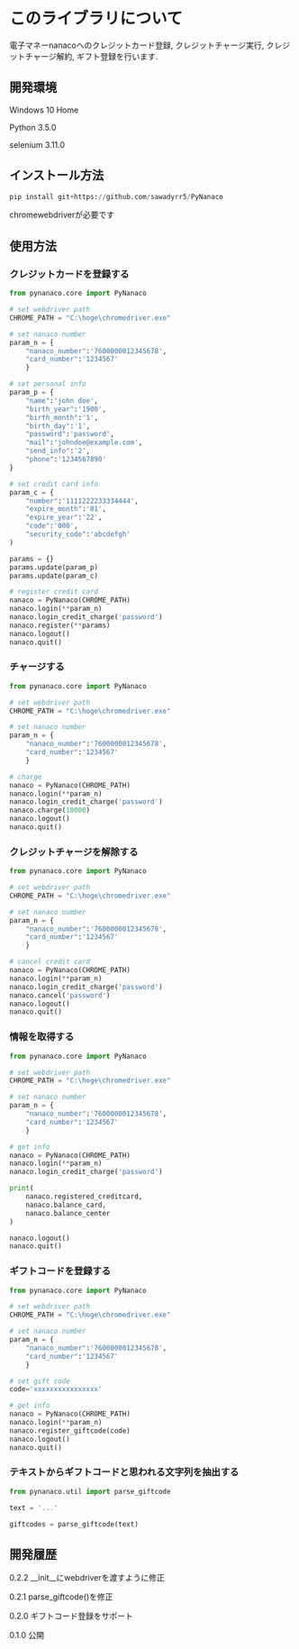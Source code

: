 # このライブラリについて
電子マネーnanacoへのクレジットカード登録, クレジットチャージ実行, クレジットチャージ解約, ギフト登録を行います.


## 開発環境
Windows 10 Home

Python 3.5.0

selenium 3.11.0

## インストール方法

```py:*.py
pip install git+https://github.com/sawadyrr5/PyNanaco
```

chromewebdriverが必要です

## 使用方法
### クレジットカードを登録する

```py:*.py
from pynanaco.core import PyNanaco

# set webdriver path
CHROME_PATH = "C:\hoge\chromedriver.exe"

# set nanaco number
param_n = {
    "nanaco_number":'7600000012345678',
    "card_number":'1234567'
    }

# set personal info
param_p = {
    "name":'john doe',
    "birth_year":'1900',
    "birth_month":'1',
    "birth_day":'1',
    "password":'password',
    "mail":'johndoe@example.com',
    "send_info":'2',
    "phone":'1234567890'
}

# set credit card info
param_c = {
    "number":'1111222233334444',
    "expire_month":'01',
    "expire_year":'22',
    "code":'000',
    "security_code":'abcdefgh'
)

params = {}
params.update(param_p)
params.update(param_c)

# register credit card
nanaco = PyNanaco(CHROME_PATH)
nanaco.login(**param_n)
nanaco.login_credit_charge('password')
nanaco.register(**params)
nanaco.logout()
nanaco.quit()
```

### チャージする

```py:*.py
from pynanaco.core import PyNanaco

# set webdriver path
CHROME_PATH = "C:\hoge\chromedriver.exe"

# set nanaco number
param_n = {
    "nanaco_number":'7600000012345678',
    "card_number":'1234567'
    }

# charge
nanaco = PyNanaco(CHROME_PATH)
nanaco.login(**param_n)
nanaco.login_credit_charge('password')
nanaco.charge(10000)
nanaco.logout()
nanaco.quit()
```

### クレジットチャージを解除する

```py:*.py
from pynanaco.core import PyNanaco

# set webdriver path
CHROME_PATH = "C:\hoge\chromedriver.exe"

# set nanaco number
param_n = {
    "nanaco_number":'7600000012345678',
    "card_number":'1234567'
    }

# cancel credit card
nanaco = PyNanaco(CHROME_PATH)
nanaco.login(**param_n)
nanaco.login_credit_charge('password')
nanaco.cancel('password')
nanaco.logout()
nanaco.quit()
```

### 情報を取得する

```py:*.py
from pynanaco.core import PyNanaco

# set webdriver path
CHROME_PATH = "C:\hoge\chromedriver.exe"

# set nanaco number
param_n = {
    "nanaco_number":'7600000012345678',
    "card_number":'1234567'
    }

# get info
nanaco = PyNanaco(CHROME_PATH)
nanaco.login(**param_n)
nanaco.login_credit_charge('password')

print(
    nanaco.registered_creditcard,
    nanaco.balance_card,
    nanaco.balance_center
)

nanaco.logout()
nanaco.quit()

```

### ギフトコードを登録する

```py:*.py
from pynanaco.core import PyNanaco

# set webdriver path
CHROME_PATH = "C:\hoge\chromedriver.exe"

# set nanaco number
param_n = {
    "nanaco_number":'7600000012345678',
    "card_number":'1234567'
    }

# set gift code
code='xxxxxxxxxxxxxxxx'

# get info
nanaco = PyNanaco(CHROME_PATH)
nanaco.login(**param_n)
nanaco.register_giftcode(code)
nanaco.logout()
nanaco.quit()

```

### テキストからギフトコードと思われる文字列を抽出する

```py:*.py
from pynanaco.util import parse_giftcode

text = '...'

giftcodes = parse_giftcode(text)
```


## 開発履歴

0.2.2 __init__にwebdriverを渡すように修正

0.2.1 parse_giftcode()を修正

0.2.0 ギフトコード登録をサポート

0.1.0 公開

